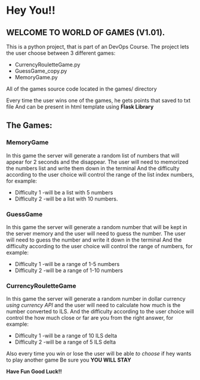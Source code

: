 # Hey You!!
## WELCOME TO WORLD OF GAMES (V1.01).

This is a python project, that is part of an DevOps Course.
The project lets the user choose between 3 different games:
-  CurrencyRouletteGame.py
- GuessGame_copy.py
- MemoryGame.py

All of the games source code located in the games/ directory

Every time the user wins one of the games, he gets points that saved to txt file 
And can be present in html template using **Flask Library** 

## **The Games:**

### MemoryGame
In this game the server will generate a random list of numbers that will appear for 2 seconds and the disappear.
The user will need to memorized the numbers list and write them down in the terminal
And the difficulty according to the user choice will control the range of the list index numbers, for example:
- Difficulty 1 -will be a list with 5 numbers 
- Difficulty 2 -will be a list with 10 numbers.

### GuessGame
In this game the server will generate a random number that will be kept in the server memory and the user will need to guess the number.
The user will need to guess the number  and write it down in the terminal
And the difficulty according to the user choice will control the range of numbers, for example:
- Difficulty 1 -will be a range of 1-5 numbers 
- Difficulty 2 -will be a range of 1-10 numbers

### CurrencyRouletteGame
In this game the server will generate a random number in dollar currency *using currency API* and the user will need to calculate how much is the number converted to ILS.
And the difficulty according to the user choice will control the how much close or far are you from the right answer, for example:
- Difficulty 1 -will be a range of 10 ILS delta 
- Difficulty 2 -will be a range of 5 ILS delta 

Also every time you win or lose the user will be able *to choose* if hey wants to play another game 
Be sure you **YOU WILL STAY**


**Have Fun Good Luck!!** 

